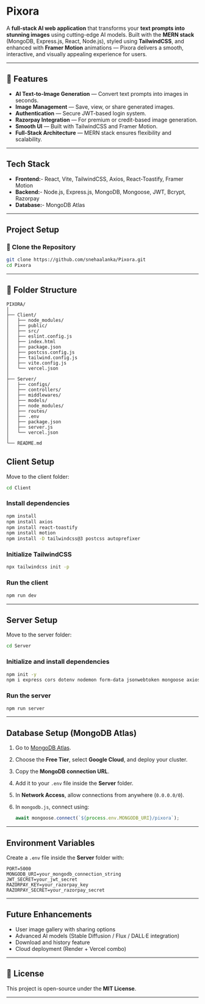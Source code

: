 # Pixora 


A **full-stack AI web application** that transforms your **text prompts into stunning images** using cutting-edge AI models.
Built with the **MERN stack** (MongoDB, Express.js, React, Node.js), styled using **TailwindCSS**, and enhanced with **Framer Motion** animations — Pixora delivers a smooth, interactive, and visually appealing experience for users.

---

## 🚀 Features

*  **AI Text-to-Image Generation** — Convert text prompts into images in seconds.
*  **Image Management** — Save, view, or share generated images.
*  **Authentication** — Secure JWT-based login system.
*  **Razorpay Integration** — For premium or credit-based image generation.
*  **Smooth UI** — Built with TailwindCSS and Framer Motion.
*  **Full-Stack Architecture** — MERN stack ensures flexibility and scalability.

---

##  Tech Stack

* **Frontend:**- React, Vite, TailwindCSS, Axios, React-Toastify, Framer Motion
* **Backend:**- Node.js, Express.js, MongoDB, Mongoose, JWT, Bcrypt, Razorpay
* **Database:**- MongoDB Atlas

---

##  Project Setup

### 🔹 Clone the Repository

```bash
git clone https://github.com/snehaalanka/Pixora.git
cd Pixora
```

---
## 📁 Folder Structure

```
PIXORA/
│
├── Client/
│   ├── node_modules/
│   ├── public/
│   ├── src/
│   ├── eslint.config.js
│   ├── index.html
│   ├── package.json
│   ├── postcss.config.js
│   ├── tailwind.config.js
│   ├── vite.config.js
│   └── vercel.json
│
├── Server/
│   ├── configs/
│   ├── controllers/
│   ├── middlewares/
│   ├── models/
│   ├── node_modules/
│   ├── routes/
│   ├── .env
│   ├── package.json
│   ├── server.js
│   └── vercel.json
│
└── README.md
```


## Client Setup

Move to the client folder:

```bash
cd Client
```

### Install dependencies

```bash
npm install
npm install axios
npm install react-toastify
npm install motion
npm install -D tailwindcss@3 postcss autoprefixer
```

### Initialize TailwindCSS

```bash
npx tailwindcss init -p
```

### Run the client

```bash
npm run dev
```

---

## Server Setup

Move to the server folder:

```bash
cd Server
```

### Initialize and install dependencies

```bash
npm init -y
npm i express cors dotenv nodemon form-data jsonwebtoken mongoose axios bcrypt razorpay
```

### Run the server

```bash
npm run server
```

---

##  Database Setup (MongoDB Atlas)

1. Go to [MongoDB Atlas](https://www.mongodb.com/atlas/database).
2. Choose the **Free Tier**, select **Google Cloud**, and deploy your cluster.
3. Copy the **MongoDB connection URL**.
4. Add it to your `.env` file inside the **Server** folder.
5. In **Network Access**, allow connections from anywhere (`0.0.0.0/0`).
6. In `mongodb.js`, connect using:

   ```js
   await mongoose.connect(`${process.env.MONGODB_URI}/pixora`);
   ```

---

##  Environment Variables

Create a `.env` file inside the **Server** folder with:

```
PORT=5000
MONGODB_URI=your_mongodb_connection_string
JWT_SECRET=your_jwt_secret
RAZORPAY_KEY=your_razorpay_key
RAZORPAY_SECRET=your_razorpay_secret
```
---

##  Future Enhancements

*  User image gallery with sharing options
*  Advanced AI models (Stable Diffusion / Flux / DALL·E integration)
*  Download and history feature
*  Cloud deployment (Render + Vercel combo)

---

## 🪪 License

This project is open-source under the **MIT License**.

---

